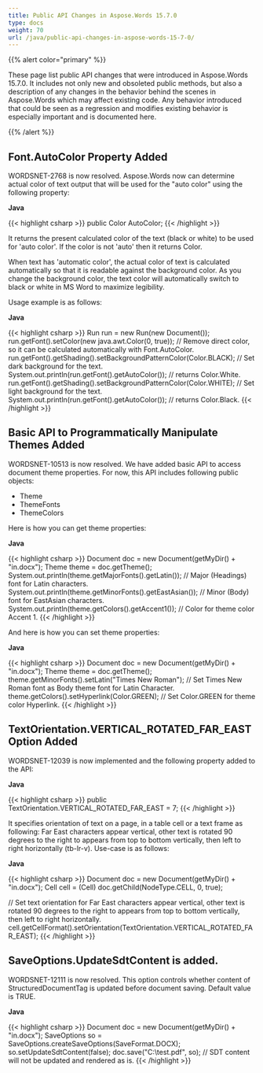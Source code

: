 ```yaml
---
title: Public API Changes in Aspose.Words 15.7.0
type: docs
weight: 70
url: /java/public-api-changes-in-aspose-words-15-7-0/
---
```


{{% alert color="primary" %}} 

These page list public API changes that were introduced in Aspose.Words 15.7.0. It includes not only new and obsoleted public methods, but also a description of any changes in the behavior behind the scenes in Aspose.Words which may affect existing code. Any behavior introduced that could be seen as a regression and modifies existing behavior is especially important and is documented here.

{{% /alert %}} 

## **Font.AutoColor Property Added**

WORDSNET-2768 is now resolved. Aspose.Words now can determine actual color of text output that will be used for the "auto color" using the following property:

**Java**

{{< highlight csharp >}}
public Color AutoColor;
{{< /highlight >}}

It returns the present calculated color of the text (black or white) to be used for 'auto color'. If the color is not 'auto' then it returns Color. 

When text has 'automatic color', the actual color of text is calculated automatically so that it is readable against the background color. As you change the background color, the text color will automatically switch to black or white in MS Word to maximize legibility.

Usage example is as follows:

**Java**

{{< highlight csharp >}}
Run run = new Run(new Document());
run.getFont().setColor(new java.awt.Color(0, true));
 // Remove direct color, so it can be calculated automatically with Font.AutoColor.
run.getFont().getShading().setBackgroundPatternColor(Color.BLACK);
 // Set dark background for the text.
System.out.println(run.getFont().getAutoColor());
 // returns Color.White.
run.getFont().getShading().setBackgroundPatternColor(Color.WHITE);
 // Set light background for the text.
System.out.println(run.getFont().getAutoColor());
 // returns Color.Black.
{{< /highlight >}}

## **Basic API to Programmatically Manipulate Themes Added**

WORDSNET-10513 is now resolved. We have added basic API to access document theme properties. For now, this API includes following public objects:

- Theme
- ThemeFonts
- ThemeColors

Here is how you can get theme properties:

**Java**

{{< highlight csharp >}}
Document doc = new Document(getMyDir() + "in.docx");
Theme theme = doc.getTheme();
System.out.println(theme.getMajorFonts().getLatin());
        // Major (Headings) font for Latin characters.
System.out.println(theme.getMinorFonts().getEastAsian());
    // Minor (Body) font for EastAsian characters.
System.out.println(theme.getColors().getAccent1());
          // Color for theme color Accent 1.
{{< /highlight >}}

And here is how you can set theme properties:

**Java**

{{< highlight csharp >}}
Document doc = new Document(getMyDir() + "in.docx");
Theme theme = doc.getTheme();
theme.getMinorFonts().setLatin("Times New Roman");
     // Set Times New Roman font as Body theme font for Latin Character.
theme.getColors().setHyperlink(Color.GREEN);
           // Set Color.GREEN for theme color Hyperlink.
{{< /highlight >}}

## **TextOrientation.VERTICAL_ROTATED_FAR_EAST Option Added**

WORDSNET-12039 is now implemented and the following property added to the API:

**Java**

{{< highlight csharp >}}
public TextOrientation.VERTICAL_ROTATED_FAR_EAST = 7;
{{< /highlight >}}

It specifies orientation of text on a page, in a table cell or a text frame as following:
Far East characters appear vertical, other text is rotated 90 degrees to the right to appears from top to bottom vertically, then left to right horizontally (tb-lr-v).
Use-case is as follows:

**Java**

{{< highlight csharp >}}
Document doc = new Document(getMyDir() + "in.docx");
Cell cell = (Cell) doc.getChild(NodeType.CELL, 0, true);

// Set text orientation for Far East characters appear vertical, other text is rotated 90 degrees to the right to appears from top to bottom vertically, then left to right horizontally.
cell.getCellFormat().setOrientation(TextOrientation.VERTICAL_ROTATED_FAR_EAST);
{{< /highlight >}}

## **SaveOptions.UpdateSdtContent is added.**

WORDSNET-12111 is now resolved. This option controls whether content of StructuredDocumentTag is updated before document saving. Default value is TRUE.

**Java**

{{< highlight csharp >}}
Document doc = new Document(getMyDir() + "in.docx");
SaveOptions so = SaveOptions.createSaveOptions(SaveFormat.DOCX);
so.setUpdateSdtContent(false);
doc.save("C:\test.pdf", so);
            // SDT content will not be updated and rendered as is.
{{< /highlight >}}
